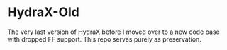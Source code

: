 # HydraX-Old
The very last version of HydraX before I moved over to a new code base with dropped FF support. This repo serves purely as preservation.
